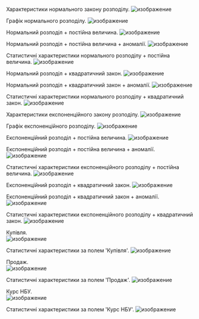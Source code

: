 Характеристики нормального закону розподілу.
![изображение](https://github.com/user-attachments/assets/2699b59d-32f7-44b8-a06d-0111dd53e0ed)

Графік нормального розподілу.
![изображение](https://github.com/user-attachments/assets/ea024ea4-f0ce-407f-bd7c-ab94b5502901)

Нормальний розподіл + постійна величина.
![изображение](https://github.com/user-attachments/assets/18d56c2b-8b05-4309-b266-61879fe85459)

Нормальний розподіл + постійна величина + аномалії.
![изображение](https://github.com/user-attachments/assets/0cf292a9-aee6-4749-b57b-4b6ad9b0cf7a)

Статистичні характеристики нормального розподілу + постійна величина.
![изображение](https://github.com/user-attachments/assets/7034edec-dd32-45a8-be26-4f28e8829e1d)

Нормальний розподіл + квадратичний закон.
![изображение](https://github.com/user-attachments/assets/b087ee5c-1adf-449d-bf4a-90bb4155f03c)

Нормальний розподіл + квадратичний закон + аномалії.
![изображение](https://github.com/user-attachments/assets/eb8a5f38-00f7-422e-8e4d-9dfd586583fe)

Статистичні характеристики нормального розподілу + квадратичний закон.
![изображение](https://github.com/user-attachments/assets/33c66192-9f5a-424a-91a0-bd8705732555)

Характеристики експоненційного закону розподілу.
![изображение](https://github.com/user-attachments/assets/e91a6468-1892-4be7-ac2c-d7596cfc31ef)

Графік експоненційного розподілу.
![изображение](https://github.com/user-attachments/assets/91d3d20b-9374-41f5-bf79-2ed435652bb8)

Експоненційний розподіл + постійна величина.
![изображение](https://github.com/user-attachments/assets/7739db4d-831b-4b15-a2eb-552e0e546ede)

Експоненційний розподіл + постійна величина + аномалії.
![изображение](https://github.com/user-attachments/assets/9a3769c4-5a36-40d7-8f76-d4b78029e82f)

Статистичні характеристики експоненційного розподілу + постійна величина.
![изображение](https://github.com/user-attachments/assets/77356670-b357-4fb3-a678-9bcb4e6d4ac2)

Експоненційний розподіл + квадратичний закон.
![изображение](https://github.com/user-attachments/assets/4a037a93-0964-42e9-8f32-43127c886487)

Експоненційний розподіл + квадратичний закон + аномалії.
![изображение](https://github.com/user-attachments/assets/ff233d3f-fcf1-4022-a052-8bc7f4bea873)

Статистичні характеристики експоненційного розподілу + квадратичний закон.
![изображение](https://github.com/user-attachments/assets/a98e86eb-4e10-4f87-a82f-cc8db42e0e0b)

Купівля.    
![изображение](https://github.com/user-attachments/assets/c29ffccf-376d-49b6-8da0-b9d69816d899)

Статистичні характеристики за полем 'Купівля'.
![изображение](https://github.com/user-attachments/assets/3e6f5ce8-da8a-45e6-bffb-f3f9147b6040)

Продаж.    
![изображение](https://github.com/user-attachments/assets/b94abc62-817e-4877-8cfe-02b5573afb9a)

Статистичні характеристики за полем 'Продаж'.
![изображение](https://github.com/user-attachments/assets/3169e904-d37c-4575-a3d3-82fe6a0156e0)

Курс НБУ.    
![изображение](https://github.com/user-attachments/assets/d8a00619-6eed-404d-b92b-1da3473153b4)

Статистичні характеристики за полем 'Курс НБУ'.
![изображение](https://github.com/user-attachments/assets/b71214d7-953d-4891-8d36-784bf847ee09)
